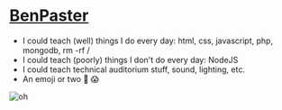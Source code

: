 # [BenPaster](http://twiter.com/benpaster)

* I could teach (well) things I do every day: html, css, javascript, php, mongodb, rm -rf /
* I could teach (poorly) things I don't do every day: NodeJS
* I could teach technical auditorium stuff, sound, lighting, etc.
* An emoji or two :poop: :scream:

 ![oh](http://media.giphy.com/media/ktcUyw6mBlMVa/giphy.gif)
